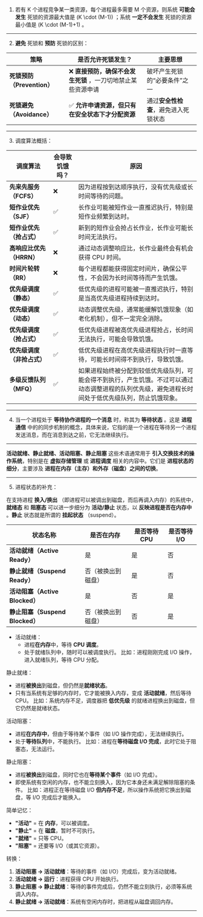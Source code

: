 1. 若有 K 个进程竞争某一类资源，每个进程最多需要 M 个资源，则系统 **可能会发生** 死锁的资源最大值是 \(K \cdot (M-1)\) ；系统 **一定不会发生** 死锁的资源最小值是 \(K \cdot (M-1)+1\) 。

---

2. **避免** 死锁和 **预防** 死锁的区别：

| **策略**                   | **是否允许死锁发生？**                                      | **主要思想**                         |
| -------------------------- | ----------------------------------------------------------- | ------------------------------------ |
| **死锁预防（Prevention）** | ❌ **直接预防，确保不会发生死锁** ，一刀切地禁止某些资源申请 | 破坏产生死锁的“必要条件”之一         |
| **死锁避免（Avoidance）**  | ✅ **允许申请资源，但只有在安全状态下才分配资源**            | 通过**安全性检查**，避免进入死锁状态 |

---

3. 调度算法概括：

| **调度算法**               | **会导致饥饿吗？** | **原因**                                                                                                                                             |
| -------------------------- | ------------------ | ---------------------------------------------------------------------------------------------------------------------------------------------------- |
| **先来先服务（FCFS）**     | ❌                  | 因为进程按到达顺序执行，没有优先级或长时间等待的问题。                                                                                               |
| **短作业优先（SJF）**      | ✅                  | 长作业可能被短作业一直推迟执行，特别是短作业频繁到达时。                                                                                             |
| **短作业优先（抢占式）**   | ✅                  | 新到的短作业会抢占长作业，长作业可能长时间无法执行。                                                                                                 |
| **高响应比优先（HRRN）**   | ❌                  | 通过动态调整响应比，长作业最终会有机会获得 CPU 时间。                                                                                                |
| **时间片轮转（RR）**       | ❌                  | 每个进程都能获得固定时间片，确保公平性，不会因为长时间等待而产生饥饿。                                                                               |
| **优先级调度（静态）**     | ✅                  | 低优先级的进程可能被一直推迟执行，特别是当高优先级进程持续到达时。                                                                                   |
| **优先级调度（动态）**     | ✅                  | 动态调整优先级，通常能缓解饥饿现象（如老化机制），但不一定完全消除。                                                                                 |
| **优先级调度（抢占式）**   | ✅                  | 低优先级进程被高优先级进程抢占，长时间无法执行，可能会导致饥饿。                                                                                     |
| **优先级调度（非抢占式）** | ✅                  | 低优先级进程在高优先级进程执行时一直等待，可能长时间得不到执行，导致饥饿。                                                                           |
| **多级反馈队列（MFQ）**    | ✅                  | 如果进程始终被分配到较低优先级队列，可能会得不到执行，产生饥饿。不过可以通过动态调整进程的队列优先级，避免进程长时间处于低优先级队列，防止饥饿现象。 |

---

4. 当一个进程处于 **等待协作进程的一个消息** 时，称其为 **等待状态** 。这是 **进程通信** 中的的同步机制的概念，具体来说，它指的是一个进程在等待另一个进程发送消息，而在消息到达之前，它无法继续执行。

---

**活动就绪、静止就绪、活动阻塞、静止阻塞** 这些术语通常用于 **引入交换技术的操作系统**，特别是在 **虚拟存储管理** 或 **进程调度** 相关的内容中。它们是 **进程状态的细分**，主要涉及 **进程在内存（主存）和外存（磁盘）之间的切换**。  

---

5. 进程状态的补充：

在支持进程 **换入/换出** （即进程可以被调出到磁盘，而后再调入内存）的系统中， **就绪态** 和 **阻塞态** 可以进一步细分为 **活动/静止** 状态，以 **反映进程是否在内存中** 。**静止** 状态就是所谓的 **挂起状态** （suspend）。

| **状态名称**                    | **是否在内存**     | **是否等待 CPU** | **是否等待 I/O** |
| ------------------------------- | ------------------ | ---------------- | ---------------- |
| **活动就绪（Active Ready）**    | 是                 | 是               | 否               |
| **静止就绪（Suspend Ready）**   | 否（被换出到磁盘） | 是               | 否               |
| **活动阻塞（Active Blocked）**  | 是                 | 否               | 是               |
| **静止阻塞（Suspend Blocked）** | 否（被换出到磁盘） | 否               | 是               |

- 活动就绪：
   - 进程**在内存**中，等待 **CPU 调度**。
   - 处于就绪队列中，随时可以被调度执行。
比如：进程刚刚完成 I/O 操作，进入就绪队列，等待 CPU 分配。

静止就绪：
  - 进程**被换出**到磁盘，但仍然是**就绪状态**。
  - 只有当系统有足够的内存时，它才能被换入内存，变成 **活动就绪**，然后等待 CPU。
比如：系统内存不足，调度器把 **低优先级** 的就绪进程换出到磁盘，但它仍然是就绪状态。

活动阻塞：
  - 进程**在内存中**，但由于等待某个事件（如 I/O 操作完成），无法继续执行。
  - 处于**等待队列**中，不能执行。
比如：进程在**等待磁盘 I/O 完成**，此时它处于阻塞态，无法运行。

静止阻塞：
  - 进程**被换出**到磁盘，同时它也在**等待某个事件**（如 I/O 完成）。
  - 即使系统有空闲的内存，也不能立刻换入，因为它本身还未满足解除阻塞的条件。
比如：进程正在等待磁盘 I/O **但内存不足**，所以操作系统把它换出到磁盘，等 I/O 完成后才能换入。

简单记忆：
- **"活动"** = 在 **内存**，可以被调度。
- **"静止"** = 在 **磁盘**，暂时不可执行。
- **"就绪"** = 只等 CPU。
- **"阻塞"** = 还要等 I/O（或其它资源）。

转换：
1. **活动阻塞 → 活动就绪**：等待的事件（如 I/O）完成后，变为活动就绪。
2. **活动就绪 → 运行**：进程获得 CPU 开始执行。
3. **静止阻塞 → 静止就绪**：等待的事件完成后，仍然不能立刻执行，必须等系统调入内存。
4. **静止就绪 → 活动就绪**：系统有空闲内存时，把进程从磁盘调回内存。

---








